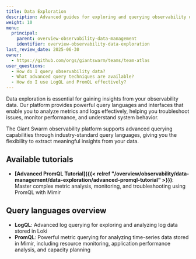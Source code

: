 ```yaml
---
title: Data Exploration
description: Advanced guides for exploring and querying observability data using PromQL in the Giant Swarm Observability platform.
weight: 10
menu:
  principal:
    parent: overview-observability-data-management
    identifier: overview-observability-data-exploration
last_review_date: 2025-06-30
owner:
  - https://github.com/orgs/giantswarm/teams/team-atlas
user_questions:
  - How do I query observability data?
  - What advanced query techniques are available?
  - How do I use LogQL and PromQL effectively?
---
```


Data exploration is essential for gaining insights from your observability data. Our platform provides powerful query languages and interfaces that enable you to analyze metrics and logs effectively, helping you troubleshoot issues, monitor performance, and understand system behavior.

The Giant Swarm observability platform supports advanced querying capabilities through industry-standard query languages, giving you the flexibility to extract meaningful insights from your data.

## Available tutorials

- **[Advanced PromQL Tutorial]({{< relref "/overview/observability/data-management/data-exploration/advanced-promql-tutorial" >}})**: Master complex metric analysis, monitoring, and troubleshooting using PromQL with Mimir

## Query languages overview

- **LogQL**: Advanced log querying for exploring and analyzing log data stored in Loki
- **PromQL**: Powerful metric querying for analyzing time-series data stored in Mimir, including resource monitoring, application performance analysis, and capacity planning
